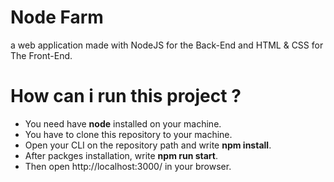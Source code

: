 # Node Farm
a web application made with NodeJS for the Back-End and HTML & CSS for The Front-End.

# How can i run this project ?
 - You need have **node** installed on your machine.
 - You have to clone this repository to your machine.
 - Open your CLI on the repository path and write **npm install**.
 - After packges installation, write **npm run start**.
 - Then open http://localhost:3000/ in your browser.
